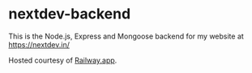 # nextdev-backend

This is the Node.js, Express and Mongoose backend for my website at https://nextdev.in/

Hosted courtesy of [Railway.app](https://railway.app/).